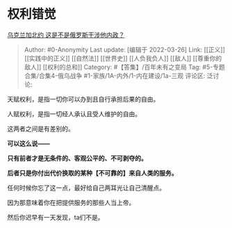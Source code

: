 # 权利错觉
[乌克兰加北约 这是不是俄罗斯干涉他内政？](https://www.zhihu.com/question/511447374/answer/2408290601)

> Author: #0-Anonymity
> Last update: [编辑于 2022-03-26]
> Link: [[正义]] [[实践中的正义]] [[自然法]] [[世界史]] [[人负我负人]] [[敌人]] [[尊重你的敌人]] [[权利的总和]]
> Category: #【答集】/百年未有之变局
> Tag: #5-专题合集/合集4-俄乌战争 #1-家族/1A-内外/1-内在建设/1a-三观
> 评论区:
> 泛讨论:

天赋权利，是指一切你可以办到且自行承担后果的自由。

人赋权利，是指一切经人承认且受人维护的自由。

这两者之间是有差别的。

**可以这么说——**

**只有前者才是无条件的、客观公平的、不可剥夺的。**

**后者只是你付出代价换取的某种【不可靠的】来自人类的服务。**

任何时候你忘了这一点，最好给自己两耳光让自己清醒点。

因为那意味着你在把提供服务的那些人当上帝。

然后你迟早有一天发现，ta们不是。
